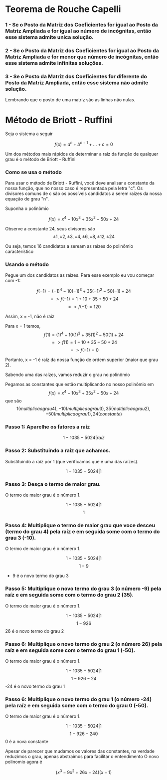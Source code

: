 <h1>Teorema de Rouche Capelli</h1>

### 1 - Se o Posto da Matriz dos Coeficientes for igual ao Posto da Matriz Ampliada e for igual ao número de incógnitas, então esse sistema admite unica solução.
### 2 - Se o Posto da Matriz dos Coeficientes for igual ao Posto da Matriz Ampliada e for menor que número de incógnitas, então esse sistema admite infinitas soluções.
### 3 - Se o Posto da Matriz dos Coeficientes for diferente do Posto da Matriz Ampliada, então esse sistema não admite solução.

Lembrando que o posto de uma matriz são as linhas não nulas.

<h1>Método de Briott - Ruffini</h1>

Seja o sistema a seguir

$$f(x) = {a^{n} + b^{n-1} + ... + c = 0}$$

Um dos métodos mais rápidos de determinar a raíz da função de qualquer grau é o método de Briott - Ruffini

### Como se usa o método

Para usar o método de Briott - Ruffini, você deve analisar a constante da nossa função, que no nosso caso é representada pela letra "c".
Os divisores comuns de c são os possíveis candidatos a serem raízes da nossa equação de grau "n".

Suponha o polinômio 

$$f(x) = {x^{4} - 10x^{3} +35x^{2} - 50x + 24}$$

Observe a constante 24, seus divisores são $${±1, ±2, ±3, ±4, ±6, ±8, ± 12, ±24}$$

Ou seja, temos 16 candidatos a seream as raízes do polinômio característico

### Usando o método

Pegue um dos candidatos as raízes. Para esse exemplo eu vou começar com -1:

$${f(-1) = (-1)^{4} - 10(-1)^{3} +35(-1)^{2} - 50(-1) + 24}$$
$${=> f(-1) = 1 + 10 + 35 + 50 + 24}$$
$${=> f(-1) = 120}$$

Assim, x = -1, não é raíz

Para x = 1 temos,
$${f(1) = (1)^{4} - 10(1)^{3} +35(1)^{2} - 50(1) + 24}$$
$${=> f(1) = 1 - 10 + 35 - 50 + 24}$$
$${=> f(-1) = 0}$$

Portanto, x = -1 é raíz da nossa função de ordem superior (maior que grau 2).

Sabendo uma das raízes, vamos reduzir o grau no polinômio

Pegamos as constantes que estão multiplicando no nosso polinômio em $$f(x) = {x^{4} - 10x^{3} +35x^{2} - 50x + 24}$$
que são
$${ 1( multiplica o grau 4), -10( multiplica o grau 3), 35( multiplica o grau 2), -50( multiplica o grau 1), 24(constante)}$$

### Passo 1: Aparelhe os fatores a raíz
$${1  -10  35  -50  24 | raíz}$$

### Passo 2: Substituindo a raíz que achamos.
Substituindo a raíz por 1 (que verificamos que é uma das raízes).

$${1  -10  35  -50  24 | 1}$$

### Passo 3: Desça o termo de maior grau.
O termo de maior grau é o número 1.

$${1  -10  35  -50  24 | 1}$$
$${1}$$

### Passo 4: Multiplique o termo de maior grau que voce desceu (termo do grau 4) pela raíz e em seguida some com o termo do grau 3 (-10).
O termo de maior grau é o número 1.

$${1  -10  35  -50  24 | 1}$$
$${1  -9}$$
- 9 é o novo termo do grau 3

### Passo 5: Multiplique o novo termo do grau 3 (o número -9) pela raíz e em seguida some com o termo do grau 2 (35).
O termo de maior grau é o número 1.

$${1  -10  35  -50  24 | 1}$$
$${1  -9   26}$$
26 é o novo termo do grau 2

### Passo 6: Multiplique o novo termo do grau 2 (o número 26) pela raíz e em seguida some com o termo do grau 1 (-50).
O termo de maior grau é o número 1.

$${1  -10  35  -50  24 | 1}$$
$${1  -9   26  -24}$$
-24 é o novo termo do grau 1

### Passo 6: Multiplique o novo termo do grau 1 (o número -24) pela raíz e em seguida some com o termo do grau 0 (-50).
O termo de maior grau é o número 1.

$${1  -10  35  -50  24 | 1}$$
$${1  -9   26  -24  0}$$
0 é a nova constante

Apesar de parecer que mudamos os valores das constantes, na verdade reduzimos o grau, apenas abstraimos para facilitar o entendimento
O novo polinomio agora é 

$${(x^{3} -9x^{2} + 26x  -24)(x - 1)}$$














